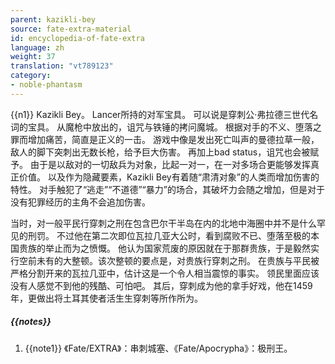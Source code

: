 ```yaml
---
parent: kazikli-bey
source: fate-extra-material
id: encyclopedia-of-fate-extra
language: zh
weight: 37
translation: "vt789123"
category:
- noble-phantasm
---
```


{{n1}}
Kazikli Bey。
Lancer所持的对军宝具。
可以说是穿刺公·弗拉德三世代名词的宝具。
从魔枪中放出的，诅咒与铁锤的拷问魔城。
根据对手的不义、堕落之罪而增加痛苦，简直是正义的一击。
游戏中像是发出死亡叫声的曼德拉草一般，敌人的脚下突刺出无数长枪，给予巨大伤害。
再加上bad status，诅咒也会被赋予。
由于是以敌对的一切敌兵为对象，比起一对一，在一对多场合更能够发挥真正价值。
以及作为隐藏要素，Kazikli Bey有着随“肃清对象”的人类而增加伤害的特性。
对手触犯了“逃走”“不道德”“暴力”的场合，其破坏力会随之增加，但是对于没有犯罪经历的主角不会追加伤害。

当时，对一般平民行穿刺之刑在包含巴尔干半岛在内的北地中海圈中并不是什么罕见的刑罚。
不过他在第二次即位瓦拉几亚大公时，看到腐败不已、堕落至极的本国贵族的举止而为之愤慨。
他认为国家荒废的原因就在于那群贵族，于是毅然实行空前未有的大整顿。该次整顿的要点是，对贵族行穿刺之刑。
在贵族与平民被严格分割开来的瓦拉几亚中，估计这是一个令人相当震惊的事实。
领民里面应该没有人感觉不到他的残酷、可怕吧。
其后，穿刺成为他的拿手好戏，他在1459年，更做出将土耳其使者活生生穿刺等所作所为。

##### {{notes}}

1. {{note1}} 《Fate/EXTRA》：串刺城塞、《Fate/Apocrypha》：极刑王。
